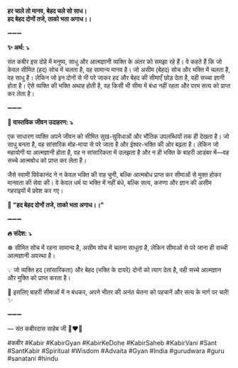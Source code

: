 **हर चाले तो मानव, बेहद चले सो साध।**\
**हद बेहद दोनों तजे, ताको भता अगाध।।**

➖➖➖

**✨ अर्थ: ⤵**

संत कबीर इस दोहे में मनुष्य, साधु और आत्मज्ञानी व्यक्ति के अंतर को समझा रहे हैं। वे कहते हैं कि जो केवल सीमित (हद) सोच में चलता है, वह सामान्य मानव है। जो असीम (बेहद) सोच और भक्ति में चलता है, वह साधु है। लेकिन जो इन दोनों से भी परे जाकर हद और बेहद की सीमाएँ छोड़ देता है, वही सच्चा ज्ञानी होता है। ऐसे व्यक्ति की भक्ति अथाह होती है, वह किसी भी सीमा में बंधा नहीं रहता और परम सत्य को प्राप्त कर लेता है।

➖➖➖

**🌾 वास्तविक जीवन उदाहरण: ⤵**

एक साधारण व्यक्ति अपने जीवन को सीमित सुख-सुविधाओं और भौतिक उपलब्धियों तक ही देखता है। जो साधु बनता है, वह सांसारिक मोह-माया से परे जाता है और ईश्वर-भक्ति की ओर बढ़ता है। लेकिन जो महायोगी या आत्मज्ञानी होता है, वह न सांसारिकता में उलझता है और न ही भक्ति के बाहरी आडंबर में—वह सच्चे आत्मबोध को प्राप्त कर लेता है।

जैसे स्वामी विवेकानंद ने न केवल भक्ति की राह चुनी, बल्कि आत्मबोध प्राप्त कर सीमाओं से मुक्त होकर मानवता की सेवा की। वे केवल धर्म या भक्ति में नहीं बंधे, बल्कि सत्य, करुणा और ज्ञान की असीम गहराइयों में प्रवेश कर गए।

**📜 "हद बेहद दोनों तजे, ताको भता अगाध।।"**

➖➖➖

**🔥 संदेश: ⤵**

☸ सीमित सोच में रहना सामान्य है, असीम सोच में चलना साधुता है, लेकिन सीमाओं से परे जाना ही सच्ची आत्मज्ञानी अवस्था है।

💡 जो व्यक्ति हद (सांसारिकता) और बेहद (भक्ति के दायरे) दोनों को त्याग देता है, वही सच्चे आत्मज्ञान और मुक्ति को प्राप्त करता है।

🙏 इसलिए बाहरी सीमाओं में न बंधकर, अपने भीतर की अनंत चेतना को पहचानें और सत्य के मार्ग पर चलें! ✨

➖➖➖

— संत कबीरदास साहेब जी 🙏❤️💯

#कबीर #Kabir #KabirGyan #KabirKeDohe #KabirSaheb #KabirVani #Sant #SantKabir #Spiritual #Wisdom #Advaita #Gyan #India #gurudwara #guru #sanatani #hindu
